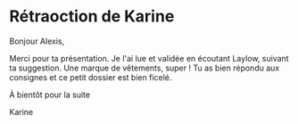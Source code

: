 # Rétraoction de Karine

Bonjour Alexis,

Merci pour ta présentation. Je l'ai lue et validée en écoutant Laylow, suivant ta suggestion. Une marque de vêtements, super ! Tu as bien répondu aux consignes et ce petit dossier est bien ficelé. 

À bientôt pour la suite

Karine
